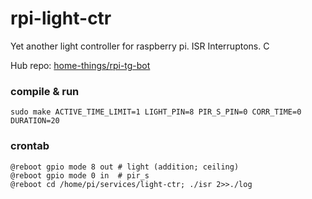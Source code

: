 # rpi-light-ctr
Yet another light controller for raspberry pi. ISR Interruptons. C 

Hub repo: [home-things/rpi-tg-bot](https://github.com/home-things/rpi-tg-bot)

### compile & run
```
sudo make ACTIVE_TIME_LIMIT=1 LIGHT_PIN=8 PIR_S_PIN=0 CORR_TIME=0 DURATION=20
```

### crontab
```
@reboot gpio mode 8 out # light (addition; ceiling)
@reboot gpio mode 0 in  # pir_s
@reboot cd /home/pi/services/light-ctr; ./isr 2>>./log
```
